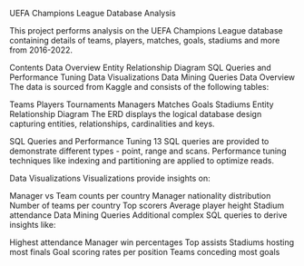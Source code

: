 UEFA Champions League Database Analysis

This project performs analysis on the UEFA Champions League database containing details of teams, players, matches, goals, stadiums and more from 2016-2022.

Contents
Data Overview
Entity Relationship Diagram
SQL Queries and Performance Tuning
Data Visualizations
Data Mining Queries
Data Overview
The data is sourced from Kaggle and consists of the following tables:

Teams
Players
Tournaments
Managers
Matches
Goals
Stadiums
Entity Relationship Diagram
The ERD displays the logical database design capturing entities, relationships, cardinalities and keys.

SQL Queries and Performance Tuning
13 SQL queries are provided to demonstrate different types - point, range and scans. Performance tuning techniques like indexing and partitioning are applied to optimize reads.

Data Visualizations
Visualizations provide insights on:

Manager vs Team counts per country
Manager nationality distribution
Number of teams per country
Top scorers
Average player height
Stadium attendance
Data Mining Queries
Additional complex SQL queries to derive insights like:

Highest attendance
Manager win percentages
Top assists
Stadiums hosting most finals
Goal scoring rates per position
Teams conceding most goals
